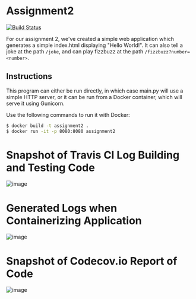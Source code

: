 # Assignment2
[![Build Status](https://travis-ci.com/CPS847-Group-15/Assignment2.svg?branch=main)](https://travis-ci.com/CPS847-Group-15/Assignment2)

For our assignment 2, we've created a simple web application which
generates a simple index.html displaying "Hello World!". It can
also tell a joke at the path `/joke`, and can play fizzbuzz at the
path `/fizzbuzz?number=<number>`.

## Instructions
This program can either be run directly, in which case main.py will use
a simple HTTP server, or it can be run from a Docker container, which 
will serve it using Gunicorn.

Use the following commands to run it with Docker:
```bash
$ docker build -t assignment2 .
$ docker run -it -p 8080:8080 assignment2
```

# Snapshot of Travis CI Log Building and Testing Code

![image](https://user-images.githubusercontent.com/17459855/114326934-125a9480-9b05-11eb-83db-74e50ef6167d.png)


# Generated Logs when Containerizing Application

![image](https://user-images.githubusercontent.com/17459855/114326955-21414700-9b05-11eb-9a1a-3e705d585b61.png)


# Snapshot of Codecov.io Report of Code

![image](https://user-images.githubusercontent.com/17459855/114326974-2a321880-9b05-11eb-8581-53553f50085b.png)
